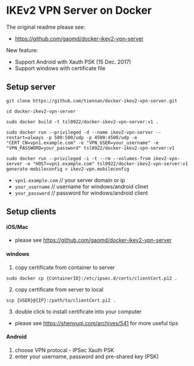 # IKEv2 VPN Server on Docker

The original readme please see:
 - https://github.com/gaomd/docker-ikev2-vpn-server

New feature:
 - Support Android with Xauth PSK (15 Dec. 2017)
 - Support windows with certificate file

## Setup server

```
git clone https://github.com/tiennan/docker-ikev2-vpn-server.git

cd docker-ikev2-vpn-server

sudo docker build -t tsl0922/docker-ikev2-vpn-server:v1 .

sudo docker run --privileged -d --name ikev2-vpn-server --restart=always -p 500:500/udp -p 4500:4500/udp -e "CERT_CN=vpn1.example.com" -e "VPN_USER=your_username" -e "VPN_PASSWORD=your_password" tsl0922/docker-ikev2-vpn-server:v1

sudo docker run --privileged -i -t --rm --volumes-from ikev2-vpn-server -e "HOST=vpn1.example.com" tsl0922/docker-ikev2-vpn-server:v1 generate-mobileconfig > ikev2-vpn.mobileconfig

```
 - `vpn1.example.com` // your server domain or ip
 - `your_username` // username for windows/android clinet
 - `your_password` // password for windows/android client
 
## Setup clients

#### iOS/Mac
 - please see https://github.com/gaomd/docker-ikev2-vpn-server
 
#### windows
1. copy certificate from container to server
```
sudo docker cp {ContainerID}:/etc/ipsec.d/certs/clientCert.p12 .
```
2. copy certificate from server to local
```
scp {USER}@{IP}:/path/to/clientCert.p12 .
```
3. double click to install certificate into your computer

 - please see https://shenyuqi.com/archives/541 for more useful tips
 
#### Android
1. choose VPN protocal - IPSec Xauth PSK
2. enter your username, password and pre-shared key (PSK)
